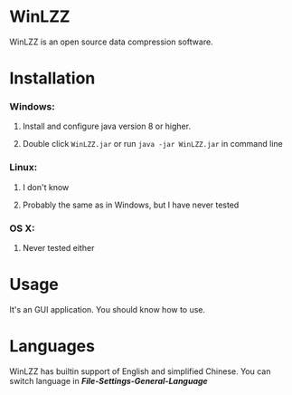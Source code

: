 # WinLZZ

WinLZZ is an open source data compression software.

# Installation

### Windows:

1. Install and configure java version 8 or higher.

2. Double click `WinLZZ.jar` or run `java -jar WinLZZ.jar` in command line

### Linux:

1. I don't know

2. Probably the same as in Windows, but I have never tested

### OS X:

1. Never tested either

# Usage

It's an GUI application. You should know how to use.

# Languages

WinLZZ has builtin support of English and simplified Chinese. 
You can switch language in ***File-Settings-General-Language***
